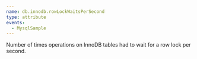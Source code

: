 ```yaml
---
name: db.innodb.rowLockWaitsPerSecond
type: attribute
events:
  - MysqlSample
---
```


Number of times operations on InnoDB tables had to wait for a row lock per second.